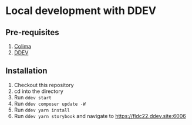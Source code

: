 # Local development with DDEV

## Pre-requisites
1. [Colima](https://ddev.readthedocs.io/en/stable/users/install/docker-installation/)
2. [DDEV](https://ddev.readthedocs.io/en/stable/#installation)

## Installation
1. Checkout this repository
2. cd into the directory
3. Run `ddev start`
4. Run `ddev composer update -W`
5. Run `ddev yarn install`
6. Run `ddev yarn storybook` and navigate to https://fldc22.ddev.site:6006